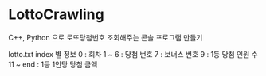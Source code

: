 # LottoCrawling

C++, Python 으로 로또당첨번호 조회해주는 콘솔 프로그램 만들기

lotto.txt index 별 정보
0 : 회차
1 ~ 6 : 당첨 번호
7 : 보너스 번호
9 : 1등 당첨 인원 수
11 ~ end : 1등 1인당 당첨 금액
